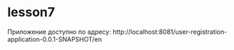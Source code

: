 # lesson7
Приложение доступно по адресу: http://localhost:8081/user-registration-application-0.0.1-SNAPSHOT/en
